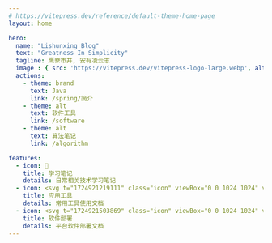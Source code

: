 ```yaml
---
# https://vitepress.dev/reference/default-theme-home-page
layout: home

hero:
  name: "Lishunxing Blog"
  text: "Greatness In Simplicity"
  tagline: 鹰豢市井, 安有凌云志
  image : { src: 'https://vitepress.dev/vitepress-logo-large.webp', alt: 'vitepress' }
  actions:
    - theme: brand
      text: Java
      link: /spring/简介
    - theme: alt
      text: 软件工具
      link: /software
    - theme: alt
      text: 算法笔记
      link: /algorithm

features:
  - icon: 📝
    title: 学习笔记
    details: 日常相关技术学习笔记
  - icon: <svg t="1724921219111" class="icon" viewBox="0 0 1024 1024" version="1.1" xmlns="http://www.w3.org/2000/svg" p-id="8879" width="200" height="200"><path d="M512 1024C230.4 1024 0 793.6 0 512S230.4 0 512 0s512 230.4 512 512-230.4 512-512 512z" fill="#9478B5" p-id="8880"></path><path d="M1024 512c0-35.208-3.6-69.616-10.456-102.88L640.76 225.952l-110.056-0.992-3.944 149.024-107.44-121.664-45.456 98.352-1.032 431.928 198.624 237.816C825.296 990.696 1024 773.488 1024 512z" fill="#5C4987" p-id="8881"></path><path d="M461.328 728.52H376.36v22.752h85.056v-22.776l-0.088 0.024" fill="#AEABAA" p-id="8882"></path><path d="M377.44 757.768v5.384c0 20.672 16.912 37.584 37.584 37.584h9.888c20.672 0 37.584-16.912 37.584-37.584v-5.384H377.44z" fill="#F18E9C" p-id="8883"></path><path d="M464.576 724.184l0.088 0.016V354.32h-85.056v369.864z" fill="#DD9D00" p-id="8884"></path><path d="M524.656 803.992h116.728V227.656h-116.728v576.336z m34.608-19.736c-7.008 0-12.688-5.68-12.688-12.688s5.68-12.68 12.688-12.68a12.686 12.686 0 1 1 0 25.368" fill="#F7BE15" p-id="8885"></path><path d="M641.376 810.128h-116.728l-6.136-6.144V227.656l6.136-6.144h116.728l6.144 6.144v576.328l-6.144 6.144z m-110.584-12.288h104.448V233.8h-104.448v564.04z m28.472-7.44c-10.376 0-18.824-8.448-18.824-18.832 0-10.392 8.44-18.832 18.824-18.832 10.376 0 18.824 8.448 18.824 18.832s-8.448 18.832-18.824 18.832m0-25.376a6.552 6.552 0 0 0-6.544 6.544c0 3.6 2.936 6.536 6.544 6.536a6.55 6.55 0 0 0 6.544-6.536c0-3.6-2.936-6.544-6.544-6.544M424.912 810.128h-9.888c-24.112 0-43.728-19.616-43.728-43.728V351.072l6.144-6.144h85.056l6.136 6.144V766.4c0 24.112-19.608 43.728-43.72 43.728m-41.336-452.912V766.4c0 17.336 14.112 31.44 31.448 31.44h9.888c17.336 0 31.448-14.104 31.448-31.44V357.216h-72.784z" fill="#474341" p-id="8886"></path><path d="M419.968 257.104l-42.528 93.968h85.056z" fill="#F3D8C2" p-id="8887"></path><path d="M462.496 357.216H377.44l-5.592-8.68 42.528-93.968h11.192l42.528 93.968-5.6 8.68z m-75.536-12.288h66.016L419.968 272l-33.008 72.928z" fill="#474341" p-id="8888"></path><path d="M435.504 295.72H404.44a4.306 4.306 0 0 1 0-8.608h31.064a4.306 4.306 0 0 1 0 8.608M463.72 757.544h-86.28a4.306 4.306 0 0 1 0-8.608h86.28a4.306 4.306 0 0 1 0 8.608M463.72 729.352h-86.28a4.306 4.306 0 0 1 0-8.608h86.28a4.306 4.306 0 0 1 0 8.608" fill="#474341" p-id="8889"></path><path d="M404.44 691.768a4.3 4.3 0 0 1-4.304-4.304V530.2a4.3 4.3 0 0 1 4.304-4.304 4.3 4.3 0 0 1 4.304 4.304v157.264a4.306 4.306 0 0 1-4.304 4.304M404.44 513.536a4.3 4.3 0 0 1-4.304-4.304V441.08a4.306 4.306 0 0 1 8.608 0v68.152a4.306 4.306 0 0 1-4.304 4.304M404.44 430.312a4.3 4.3 0 0 1-4.304-4.304v-56.784a4.3 4.3 0 0 1 4.304-4.296 4.3 4.3 0 0 1 4.304 4.296v56.784a4.306 4.306 0 0 1-4.304 4.304M435.504 693.016a4.3 4.3 0 0 1-4.304-4.304v-33.12c0-2.376 1.928-4.296 4.304-4.296s4.304 1.92 4.304 4.296v33.12a4.306 4.306 0 0 1-4.304 4.304M435.496 637.744c-2.296 0-4.2-1.808-4.288-4.128-0.792-19.88-1.432-39.76-1.872-59.64a4.304 4.304 0 0 1 4.2-4.392c2.584 0.16 4.344 1.84 4.4 4.208 0.44 19.832 1.064 39.664 1.864 59.488a4.31 4.31 0 0 1-4.12 4.472h-0.184v-0.008zM433.248 558.544a4.312 4.312 0 0 1-4.304-4.232c-0.96-58.808-0.2-121.136 2.256-185.24 0.088-2.368 2.088-4.192 4.464-4.136a4.296 4.296 0 0 1 4.128 4.464c-2.456 63.952-3.208 126.12-2.248 184.776a4.302 4.302 0 0 1-4.224 4.368h-0.072z" fill="#B77917" p-id="8890"></path><path d="M641.848 261.4H599.36a4.306 4.306 0 0 1 0-8.608h42.488a4.306 4.306 0 0 1 0 8.608M641.848 280.824H620.6a4.306 4.306 0 0 1 0-8.608h21.248a4.306 4.306 0 0 1 0 8.608M641.848 300.24H620.6a4.306 4.306 0 0 1 0-8.608h21.248a4.306 4.306 0 0 1 0 8.608M641.848 319.664H620.6a4.306 4.306 0 0 1 0-8.608h21.248a4.306 4.306 0 0 1 0 8.608M641.848 339.08H620.6a4.306 4.306 0 0 1 0-8.608h21.248a4.306 4.306 0 0 1 0 8.608M641.848 370.4H599.36a4.306 4.306 0 0 1 0-8.608h42.488a4.306 4.306 0 0 1 0 8.608M641.848 389.824H620.6a4.306 4.306 0 0 1 0-8.608h21.248a4.306 4.306 0 0 1 0 8.608M641.848 409.24H620.6a4.306 4.306 0 0 1 0-8.608h21.248a4.306 4.306 0 0 1 0 8.608M641.848 428.664H620.6a4.306 4.306 0 0 1 0-8.608h21.248a4.306 4.306 0 0 1 0 8.608M641.848 448.08H620.6a4.306 4.306 0 0 1 0-8.608h21.248a4.306 4.306 0 0 1 0 8.608M641.848 479.4H599.36a4.306 4.306 0 0 1 0-8.608h42.488a4.306 4.306 0 0 1 0 8.608M641.848 498.824H620.6a4.306 4.306 0 0 1 0-8.608h21.248a4.306 4.306 0 0 1 0 8.608M641.848 518.24H620.6a4.306 4.306 0 0 1 0-8.608h21.248a4.306 4.306 0 0 1 0 8.608M641.848 537.664H620.6a4.306 4.306 0 0 1 0-8.608h21.248a4.306 4.306 0 0 1 0 8.608M641.848 557.088H620.6a4.306 4.306 0 0 1 0-8.608h21.248a4.306 4.306 0 0 1 0 8.608M641.848 588.4H599.36a4.306 4.306 0 0 1 0-8.608h42.488a4.306 4.306 0 0 1 0 8.608M641.848 607.824H620.6a4.306 4.306 0 0 1 0-8.608h21.248a4.306 4.306 0 0 1 0 8.608M641.848 627.24H620.6a4.306 4.306 0 0 1 0-8.608h21.248a4.306 4.306 0 0 1 0 8.608M641.848 646.664H620.6a4.306 4.306 0 0 1 0-8.608h21.248a4.306 4.306 0 0 1 0 8.608M641.848 666.088H620.6a4.306 4.306 0 0 1 0-8.608h21.248a4.306 4.306 0 0 1 0 8.608M641.848 697.408H599.36a4.306 4.306 0 0 1 0-8.608h42.488a4.306 4.306 0 0 1 0 8.608M641.848 716.824H620.6a4.306 4.306 0 0 1 0-8.608h21.248a4.306 4.306 0 0 1 0 8.608M641.848 736.24H620.6a4.306 4.306 0 0 1 0-8.608h21.248a4.306 4.306 0 0 1 0 8.608M641.848 755.664H620.6a4.306 4.306 0 0 1 0-8.608h21.248a4.306 4.306 0 0 1 0 8.608M641.848 775.088H620.6a4.306 4.306 0 0 1 0-8.608h21.248a4.306 4.306 0 0 1 0 8.608" fill="#474341" p-id="8891"></path></svg>
    title: 应用工具
    details: 常用工具使用文档
  - icon: <svg t="1724921503869" class="icon" viewBox="0 0 1024 1024" version="1.1" xmlns="http://www.w3.org/2000/svg" p-id="14382" width="200" height="200"><path d="M512 512m-512 0a512 512 0 1 0 1024 0 512 512 0 1 0-1024 0Z" fill="#0FA37F" p-id="14383"></path><path d="M257.76128 293.03808a1.7408 1.7408 0 0 0-1.7408 1.78176v206.3872c0 0.96256 0.74752 1.77152 1.7408 1.77152H462.6432a1.7408 1.7408 0 0 0 1.77152-1.77152V294.78912a1.7408 1.7408 0 0 0-1.77152-1.7408H257.76128z" fill="#FFFFFF" p-id="14384"></path><path d="M632.91392 256.83968a2.56 2.56 0 0 0-3.61472-0.08192L487.15776 392.05888a2.56 2.56 0 0 0-0.1536 3.61472l134.37952 143.23712a2.56 2.56 0 0 0 3.61472 0.11264l142.17216-135.30112a2.62144 2.62144 0 0 0 0.09216-3.61472l-134.3488-143.29856v0.03072z" fill="#FFC200" p-id="14385"></path><path d="M257.76128 558.05952a1.7408 1.7408 0 0 0-1.7408 1.81248v206.37696c0 0.99328 0.74752 1.7408 1.7408 1.7408H462.6432a1.7408 1.7408 0 0 0 1.77152-1.7408V559.872a1.7408 1.7408 0 0 0-1.77152-1.78176H257.76128v-0.03072zM524.70784 558.05952a1.80224 1.80224 0 0 0-1.80224 1.78176v206.37696c0.03072 0.9728 0.8192 1.7408 1.80224 1.7408H729.6a1.7408 1.7408 0 0 0 1.7408-1.7408V559.84128a1.80224 1.80224 0 0 0-1.7408-1.78176H524.6976z" fill="#FFFFFF" p-id="14386"></path></svg>
    title: 软件部署
    details: 平台软件部署文档
---
```

<style>
:root {
  --vp-home-hero-name-color: transparent;
  --vp-home-hero-name-background: -webkit-linear-gradient(120deg, #bd34fe 30%, #41d1ff);

  --vp-home-hero-image-background-image: linear-gradient(-45deg, #bd34fe 50%, #47caff 50%);
  --vp-home-hero-image-filter: blur(44px);
}

@media (min-width: 640px) {
  :root {
    --vp-home-hero-image-filter: blur(56px);
  }
}

@media (min-width: 960px) {
  :root {
    --vp-home-hero-image-filter: blur(68px);
  }
}
</style>
